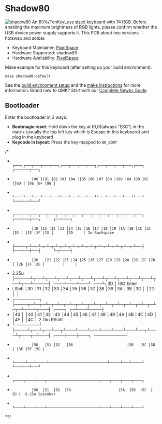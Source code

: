 # Shadow80

![shadow80](https://imgur.com/XLjjdMzh.jpg)
An 80%/TenKeyLess sized keyboard with 74 RGB.
Before enabling the maximum brightness of RGB lights, please confirm whether the USB device power supply supports it.
This PCB about two versions ： hotswap and  solder.

* Keyboard Maintainer: [PixelSpace](https://github.com/PixelSpaceStudio)
* Hardware Supported: shadow80
* Hardware Availability: [PixelSpace](https://github.com/PixelSpaceStudio)

Make example for this keyboard (after setting up your build environment):

    make shadow80:default

See the [build environment setup](https://docs.qmk.fm/#/getting_started_build_tools) and the [make instructions](https://docs.qmk.fm/#/getting_started_make_guide) for more information. Brand new to QMK? Start with our [Complete Newbs Guide](https://docs.qmk.fm/#/newbs).

## Bootloader

Enter the bootloader in 2 ways:

- **Bootmagic reset**: Hold down the key at (0,0)(always "ESC") in the matrix (usually the top left key which is Escape in this keyboard) and plug in the keyboard
- **Keycode in layout**: Press the key mapped to `QK_BOOT` 


/*
 *              ┌───┐┌───┬───┬───┬───┐┌───┬───┬───┬───┐┌───┬───┬───┬───┐┌───┐ ┌───┬───┬───┐
 *              │00 ││01 │02 │03 │04 ││05 │06 │07 │08 ││09 │0A │0B │0C ││0D │ │0E │0F │0G │
 *              └───┘└───┴───┴───┴───┘└───┴───┴───┴───┘└───┴───┴───┴───┘└───┘ └───┴───┴───┘
 *              ┌───┬───┬───┬───┬───┬───┬───┬───┬───┬───┬───┬───┬───┬───┬───┐ ┌───┬───┬───┐      ┌───────┐
 *              │10 │11 │12 │13 │14 │15 │16 │17 │18 │19 │1A │1B │1C │3C │1D │ │1E │1F │1G │      │1D     │ 2u Backspace
 *              ├───┴─┬─┴─┬─┴─┬─┴─┬─┴─┬─┴─┬─┴─┬─┴─┬─┴─┬─┴─┬─┴─┬─┴─┬─┴─┬─┴───┤ ├───┼───┼───┤      └─┬─────┤
 *              │20   │21 │22 │23 │24 │25 │26 │27 │28 │29 │2A │2B │2C │2D   │ │2E │2F │2G │        │     │
 *  2.25u       ├─────┴┬──┴┬──┴┬──┴┬──┴┬──┴┬──┴┬──┴┬──┴┬──┴┬──┴┬──┴┬──┴─────┤ └───┴───┴───┘     ┌──┴┐3D  │ ISO Enter
 *  LShift      │30    │31 │32 │33 │34 │35 │36 │37 │38 │39 │3A │3B │3D      │                   │2D │    │
 * ┌────────┐   ├────┬─┴─┬─┴─┬─┴─┬─┴─┬─┴─┬─┴─┬─┴─┬─┴─┬─┴─┬─┴─┬─┴─┬─┴────┬───┤     ┌───┐       ┌─┴───┴────┤
 * │40      │   │40  │41 │42 │43 │44 │45 │46 │47 │48 │49 │4A │4B │4C    │4D │     │4F │       │4C        │ 2.75u RShift
 * └────────┘   ├────┴┬──┴┬──┴──┬┴───┴───┴───┴───┴───┴───┴──┬┴───┴┬───┬─┴───┤ ┌───┼───┼───┐   └──────────┘
 *              │50   │51 │52   │56                         │5B   │5C │5D   │ │5E │5F │5G │
 *              └─────┴───┴─────┴───────────────────────────┴─────┴───┴─────┘ └───┴───┴───┘
 *              ┌────┬────┬────┬────────────────────────┬────┬────┬────┬────┐ 
 *              │50  │51  │52  │56                      │5A  │5B  │5C  │ 5D |  6.25u Spacebar
 *              └────┴────┴────┴────────────────────────┴────┴────┴────┴────┘
 **/
